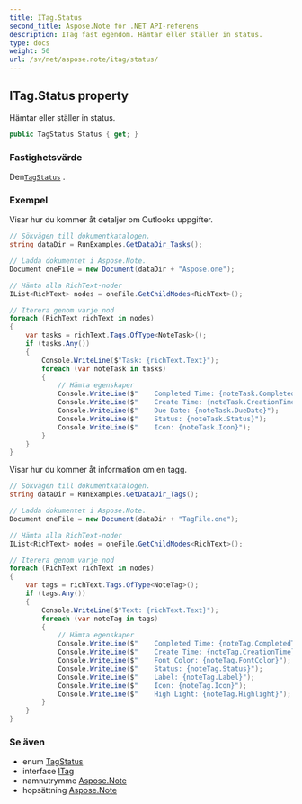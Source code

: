 ```yaml
---
title: ITag.Status
second_title: Aspose.Note för .NET API-referens
description: ITag fast egendom. Hämtar eller ställer in status.
type: docs
weight: 50
url: /sv/net/aspose.note/itag/status/
---
```

## ITag.Status property

Hämtar eller ställer in status.

```csharp
public TagStatus Status { get; }
```

### Fastighetsvärde

Den[`TagStatus`](../../tagstatus/) .

### Exempel

Visar hur du kommer åt detaljer om Outlooks uppgifter.

```csharp
// Sökvägen till dokumentkatalogen.
string dataDir = RunExamples.GetDataDir_Tasks();

// Ladda dokumentet i Aspose.Note.
Document oneFile = new Document(dataDir + "Aspose.one");

// Hämta alla RichText-noder
IList<RichText> nodes = oneFile.GetChildNodes<RichText>();

// Iterera genom varje nod
foreach (RichText richText in nodes)
{
    var tasks = richText.Tags.OfType<NoteTask>();
    if (tasks.Any())
    {
        Console.WriteLine($"Task: {richText.Text}");
        foreach (var noteTask in tasks)
        {
            // Hämta egenskaper
            Console.WriteLine($"    Completed Time: {noteTask.CompletedTime}");
            Console.WriteLine($"    Create Time: {noteTask.CreationTime}");
            Console.WriteLine($"    Due Date: {noteTask.DueDate}");
            Console.WriteLine($"    Status: {noteTask.Status}");
            Console.WriteLine($"    Icon: {noteTask.Icon}");
        }
    }
}
```

Visar hur du kommer åt information om en tagg.

```csharp
// Sökvägen till dokumentkatalogen.
string dataDir = RunExamples.GetDataDir_Tags();

// Ladda dokumentet i Aspose.Note.
Document oneFile = new Document(dataDir + "TagFile.one");

// Hämta alla RichText-noder
IList<RichText> nodes = oneFile.GetChildNodes<RichText>();

// Iterera genom varje nod
foreach (RichText richText in nodes)
{
    var tags = richText.Tags.OfType<NoteTag>();
    if (tags.Any())
    {
        Console.WriteLine($"Text: {richText.Text}");
        foreach (var noteTag in tags)
        {
            // Hämta egenskaper
            Console.WriteLine($"    Completed Time: {noteTag.CompletedTime}");
            Console.WriteLine($"    Create Time: {noteTag.CreationTime}");
            Console.WriteLine($"    Font Color: {noteTag.FontColor}");
            Console.WriteLine($"    Status: {noteTag.Status}");
            Console.WriteLine($"    Label: {noteTag.Label}");
            Console.WriteLine($"    Icon: {noteTag.Icon}");
            Console.WriteLine($"    High Light: {noteTag.Highlight}");
        }
    }
}
```

### Se även

* enum [TagStatus](../../tagstatus/)
* interface [ITag](../)
* namnutrymme [Aspose.Note](../../itag/)
* hopsättning [Aspose.Note](../../../)


